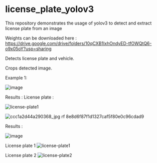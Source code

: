 # license_plate_yolov3
This repository demonstrates the usage of yolov3 to detect and extract license plate from an image

Weights can be downloaded here : https://drive.google.com/drive/folders/10qCXB1IxhOndyED-tfOWQtQ6-o9x05oY?usp=sharing

Detects license plate and vehicle.

Crops detected image.

Example 1:



![image](https://user-images.githubusercontent.com/84384057/148692608-a7b411da-213a-43a1-94ca-e5e32076f527.png)



Results :
License plate :



![license-plate1](https://user-images.githubusercontent.com/84384057/148692594-0588b03f-1cf9-4cc4-99e0-be3bb589d34e.jpg)






![ccc1a2d44a290368_jpg rf 8e8d6f87f1d1327caf5f80e0c96cdad9](https://user-images.githubusercontent.com/84384057/148692301-c02165fd-b9c4-4d58-a3e8-75f31abb3c55.jpg)

Results :





![image](https://user-images.githubusercontent.com/84384057/148692382-70ff3369-1436-403a-9536-87bab2341a36.png)



License plate 1
![license-plate1](https://user-images.githubusercontent.com/84384057/148692314-e8cf58f3-8ff9-4206-92f1-a3e261c86cb7.jpg)


License plate 2
![license-plate2](https://user-images.githubusercontent.com/84384057/148692320-481b3cf2-ce18-420c-9095-075caac9cc8c.jpg)

